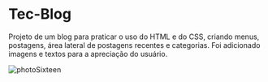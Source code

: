 # Tec-Blog
 
Projeto de um blog para praticar o uso do HTML e do CSS, criando menus, postagens, área lateral de postagens recentes e categorias.
Foi adicionado imagens e textos para a apreciação do usuário.

![photoSixteen](https://user-images.githubusercontent.com/88064533/135768608-40bd10ad-7c99-4d4e-8ddd-05025a02a69d.png)
